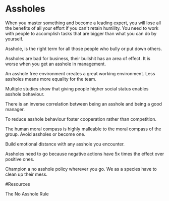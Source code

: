 # Assholes

When you master something and become a leading expert, you will lose all the benefits of all your
effort if you can't retain humility. You need to work with people to accomplish tasks that are bigger than what you can do by yourself.

Asshole, is the right term for all those people who bully or put down others.

Assholes are bad for business, their bullshit has an area of effect. It is worse when you get an asshole in management.

An asshole free environment creates a great working environment. Less assholes means more equality for the team.

Multiple studies show that giving people higher social status enables asshole behaviour.

There is an inverse correlation between being an asshole and being a good manager.

To reduce asshole behaviour foster cooperation rather than competition.

The human moral compass is highly malleable to the moral compass of the group. Avoid assholes or become one.

Build emotional distance with any asshole you encounter.

Assholes need to go because negative actions have 5x times the effect over positive ones.

Champion a no asshole policy wherever you go. We as a species have to clean up their mess.

#Resources 

The No Asshole Rule

